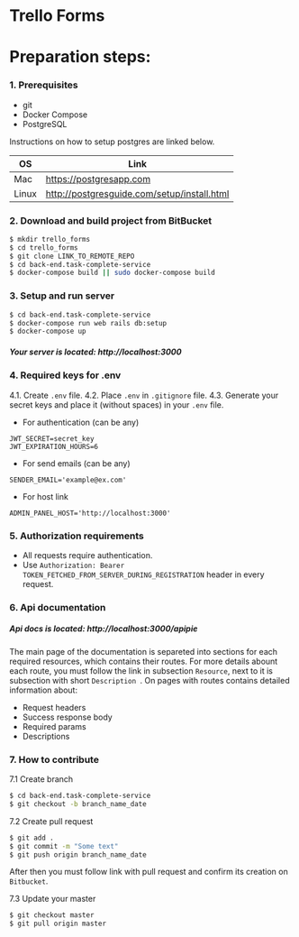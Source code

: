 # Trello Forms
# Preparation steps:
### 1. Prerequisites
  - git
  - Docker Compose
  - PostgreSQL
  
Instructions on how to setup postgres are linked below.

| OS  | Link |
| ------ | ------ |
| Mac | https://postgresapp.com|
| Linux | http://postgresguide.com/setup/install.html |
### 2. Download and build project from BitBucket
```sh
$ mkdir trello_forms
$ cd trello_forms
$ git clone LINK_TO_REMOTE_REPO
$ cd back-end.task-complete-service
$ docker-compose build || sudo docker-compose build
```
### 3. Setup and run server
```sh
$ cd back-end.task-complete-service
$ docker-compose run web rails db:setup
$ docker-compose up
```
##### Your server is located: http://localhost:3000
### 4. Required keys for .env
4.1. Create `.env` file.
4.2. Place `.env` in `.gitignore` file.
4.3. Generate your secret keys and place it (without spaces) in your `.env` file.
- For authentication (can be any)
```
JWT_SECRET=secret_key
JWT_EXPIRATION_HOURS=6
```
- For send emails (can be any)
```
SENDER_EMAIL='example@ex.com'
```
- For host link
```
ADMIN_PANEL_HOST='http://localhost:3000'
```
### 5. Authorization requirements
- All requests require authentication.
- Use `Authorization: Bearer TOKEN_FETCHED_FROM_SERVER_DURING_REGISTRATION` header in every request.

### 6. Api documentation
##### Api docs is located: http://localhost:3000/apipie
The main page of the documentation is separeted into sections for each required resources, which contains their routes.
For more details abount each route, you must follow the link in subsection `Resource`, next to it is subsection with short `Description `.
On pages with routes contains detailed information about:
- Request headers
- Success response body
- Required params
- Descriptions
### 7. How to contribute
7.1 Create branch
```sh
$ cd back-end.task-complete-service
$ git checkout -b branch_name_date
```
7.2 Create pull request
```sh
$ git add .
$ git commit -m "Some text"
$ git push origin branch_name_date
```
After then you must follow link with pull request and confirm its creation on `Bitbucket`.

7.3 Update your master
```sh
$ git checkout master
$ git pull origin master
```
